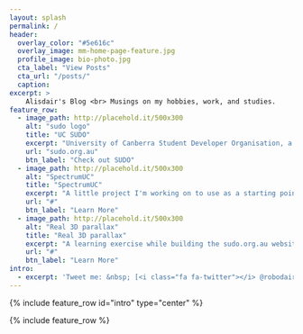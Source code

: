 ```yaml
---
layout: splash
permalink: /
header:
  overlay_color: "#5e616c"
  overlay_image: mm-home-page-feature.jpg
  profile_image: bio-photo.jpg
  cta_label: "View Posts"
  cta_url: "/posts/"
  caption:
excerpt: > 
    Alisdair's Blog <br> Musings on my hobbies, work, and studies.
feature_row:
  - image_path: http://placehold.it/500x300
    alt: "sudo logo"
    title: "UC SUDO"
    excerpt: "University of Canberra Student Developer Organisation, a society for developers to actually build things at UC"
    url: "sudo.org.au"
    btn_label: "Check out SUDO"
  - image_path: http://placehold.it/500x300
    alt: "SpectrumUC"
    title: "SpectrumUC"
    excerpt: "A little project I'm working on to use as a starting point for SUDO: Twitter controlled mood lights."
    url: "#"
    btn_label: "Learn More"
  - image_path: http://placehold.it/500x300
    alt: "Real 3D parallax"
    title: "Real 3D parallax"
    excerpt: "A learning exercise while building the sudo.org.au website"
    url: "#"
    btn_label: "Learn More"
intro:
  - excerpt: 'Tweet me: &nbsp; [<i class="fa fa-twitter"></i> @robodair](https://twitter.com/robodair){: .btn .btn--twitter}'
---
```

{% include feature_row id="intro" type="center" %}

{% include feature_row %}
